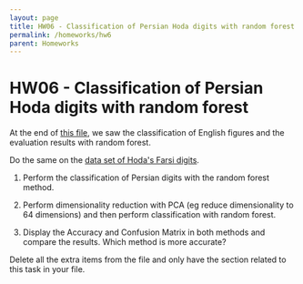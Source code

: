 ```yaml
---
layout: page
title: HW06 - Classification of Persian Hoda digits with random forest
permalink: /homeworks/hw6
parent: Homeworks
---
```


# HW06 - Classification of Persian Hoda digits with random forest

At the end of [this file](https://github.com/jakevdp/PythonDataScienceHandbook/blob/master/notebooks/05.08-Random-Forests.ipynb), we saw the classification of English figures and the evaluation results with random forest.

Do the same on the [data set of Hoda's Farsi digits](http://farsiocr.ir/%D9%85%D8%AC%D9%85%D9%88%D8%B9%D9%87-%D8%AF%D8%A7%D8%AF%D9%87/%D9%85%D8%AC%D9%85%D9%88%D8%B9%D9%87-%D8%A7%D8%B1%D9%82%D8%A7%D9%85-%D8%AF%D8%B3%D8%AA%D9%86%D9%88%DB%8C%D8%B3-%D9%87%D8%AF%DB%8C/).

1. Perform the classification of Persian digits with the random forest method.
2. Perform dimensionality reduction with PCA (eg reduce dimensionality to 64 dimensions) and then perform classification with random forest.

3. Display the Accuracy and Confusion Matrix in both methods and compare the results. Which method is more accurate?

Delete all the extra items from the file and only have the section related to this task in your file.
